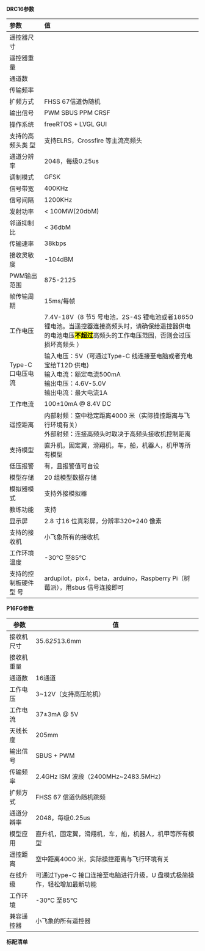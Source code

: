 **DRC16参数**

| 参数                                         | 值                                                                                                               |
|:------------------------------------------ |:--------------------------------------------------------------------------------------------------------------- |
| 遥控器尺寸                                      |                                                                                                                 |
| 遥控器重量                                      |                                                                                                                 |
| 通道数                                        |                                                                                                                 |
| 传输频率                                       |                                                                                                                 |
| 扩频方式                                       | FHSS 67信道伪随机                                                                                                    |
| 输出信号                                       | PWM SBUS PPM CRSF                                                                                               |
| 操作系统                                       | freeRTOS + LVGL GUI                                                                                             |
| 支持的高频头类 型                                  | 支持ELRS，Crossfire 等主流高频头                                                                                         |
| 通道分辨率                                      | 2048，每级0.25us                                                                                                   |
| 调制模式                                       | GFSK                                                                                                            |
| 信号带宽                                       | 400KHz                                                                                                          |
| 信号间隔                                       | 1200KHz                                                                                                         |
| 发射功率                                       | < 100MW(20dbM)                                                                                                  |
| 邻道抑制比                                      | < 36dbM                                                                                                         |
| 传输速率                                       | 38kbps                                                                                                          |
| 接收灵敏度                                      | -104dBM                                                                                                         |
| PWM输出范围                                    | 875-2125                                                                                                        |
| 帧传输周期                                      | 15ms/每帧                                                                                                         |
| 工作电压                                       | 7.4V-18V（8 节5 号电池，2S-4S 锂电池或者18650 锂电池。当遥控器连接高频头时，请确保给遥控器供电的电池电压<mark>****不超过****</mark>高频头的工作电压范围，否则会过压损坏高频头 ） |
| Type-C口电压电流<span>&nbsp;&nbsp;&nbsp;</span> | 输入电压：5V（可通过Type-C 线连接至电脑或者充电宝给T12D 供电)  <br/>输入电流：额定电流500mA <br/>输出电压：4.6V-5.0V  <br/>输出电流：最大电流1A               |
| 工作电流                                       | 100±10mA @ 8.4V DC                                                                                              |
| 遥控距离                                       | 内部射频：空中稳定距离4000 米（实际操控距离与飞行环境有关） <br/>外部射频：连接高频头时取决于高频头接收机控制距离                                                  |
| 支持模型                                       | 直升机，固定翼，滑翔机，车，船，机器人，机甲等所有模型                                                                                     |
| 低压报警                                       | 有，且报警值可自设                                                                                                       |
| 模型存储                                       | 20 组模型数据存储                                                                                                      |
| 模拟器模式                                      | 支持外接模拟器                                                                                                         |
| 教练功能                                       | 支持                                                                                                              |
| 显示屏                                        | 2.8 寸16 位真彩屏，分辨率320*240 像素                                                                                      |
| 支持的接收机                                     | 小飞象所有的接收机                                                                                                       |
| 工作环境温度                                     | -30℃ 至85℃                                                                                                       |
| 支持的控制板硬件型 号                                | ardupilot，pix4，beta，arduino，Raspberry Pi（树莓派），用sbus 信号连接即可                                                      |

**P16FG参数**

| 参数    | 值                                        |
| ----- | ---------------------------------------- |
| 接收机尺寸 | 35.6*25*13.6mm                           |
| 接收机重量 |                                          |
| 通道数   | 16通道                                     |
| 工作电压  | 3~12V（支持高压舵机）                            |
| 工作电流  | 37±3mA @ 5V                              |
| 天线长度  | 205mm                                    |
| 输出信号  | SBUS + PWM                               |
| 传输频率  | 2.4GHz ISM 波段（2400MHz~2483.5MHz）         |
| 扩频方式  | FHSS 67 信道伪随机跳频                          |
| 通道分辨率 | 2048，每级0.25us                            |
| 模型应用  | 直升机，固定翼，滑翔机，车，船，机器人，机甲等所有模型              |
| 遥控距离  | 空中距离4000 米，实际操控距离与飞行环境有关                 |
| 在线升级  | 可通过Type-C 接口连接至电脑进行升级，U 盘模式极简操作，轻松增加最新功能 |
| 工作环境  | -30℃ 至85℃                                |
| 兼容遥控器 | 小飞象的所有遥控器                                |

**标配清单**

